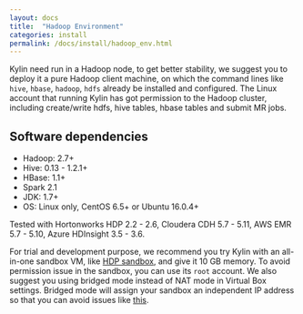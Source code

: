 ```yaml
---
layout: docs
title:  "Hadoop Environment"
categories: install
permalink: /docs/install/hadoop_env.html
---
```


Kylin need run in a Hadoop node, to get better stability, we suggest you to deploy it a pure Hadoop client machine, on which  the command lines like `hive`, `hbase`, `hadoop`, `hdfs` already be installed and configured. The Linux account that running Kylin has got permission to the Hadoop cluster, including create/write hdfs, hive tables, hbase tables and submit MR jobs. 

## Software dependencies

* Hadoop: 2.7+
* Hive: 0.13 - 1.2.1+
* HBase: 1.1+
* Spark 2.1
* JDK: 1.7+
* OS: Linux only, CentOS 6.5+ or Ubuntu 16.0.4+

Tested with Hortonworks HDP 2.2 - 2.6, Cloudera CDH 5.7 - 5.11, AWS EMR 5.7 - 5.10, Azure HDInsight 3.5 - 3.6.

For trial and development purpose, we recommend you try Kylin with an all-in-one sandbox VM, like [HDP sandbox](http://hortonworks.com/products/hortonworks-sandbox/), and give it 10 GB memory. To avoid permission issue in the sandbox, you can use its `root` account. We also suggest you using bridged mode instead of NAT mode in Virtual Box settings. Bridged mode will assign your sandbox an independent IP address so that you can avoid issues like [this](https://github.com/KylinOLAP/Kylin/issues/12).


 
